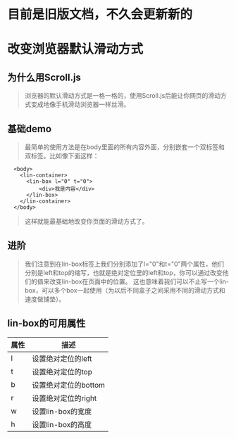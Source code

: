 # 目前是旧版文档，不久会更新新的
# 改变浏览器默认滑动方式
## 为什么用Scroll.js
> 浏览器的默认滑动方式是一格一格的，使用Scroll.js后能让你网页的滑动方式变成地像手机滑动浏览器一样丝滑。
## 基础demo
> 最简单的使用方法是在body里面的所有内容外面，分别嵌套一个<lin-container>双标签和<lin-box>双标签。比如像下面这样：
```
  <body>
    <lin-container>
      <lin-box l="0" t="0">
          <div>我是内容</div>
      </lin-box>
    </lin-container>
  </body>
```
> 这样就能最基础地改变你页面的滑动方式了。

## 进阶
> 我们注意到在lin-box标签上我们分别添加了l="0"和t="0"两个属性，他们分别是left和top的缩写，也就是绝对定位里的left和top，你可以通过改变他们的值来改变lin-box在页面中的位置。
> 这也意味着我们可以不止写一个lin-box，可以多个box一起使用（为以后不同盒子之间采用不同的滑动方式和速度做铺垫）。

## lin-box的可用属性
|   属性   |   描述   |
| ---- | -------- |
| l    | 设置绝对定位的left |
| t    | 设置绝对定位的top |
| b    | 设置绝对定位的bottom |
| r    | 设置绝对定位的right |
| w    | 设置lin-box的宽度 |
| h    | 设置lin-box的高度 |
